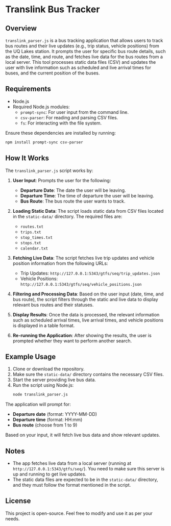 # Translink Bus Tracker

## Overview
`translink_parser.js` is a bus tracking application that allows users to track bus routes and their live updates (e.g., trip status, vehicle positions) from the UQ Lakes station. It prompts the user for specific bus route details, such as the date, time, and route, and fetches live data for the bus routes from a local server. This tool processes static data files (CSV) and updates the user with live information such as scheduled and live arrival times for buses, and the current position of the buses.

## Requirements
- Node.js
- Required Node.js modules:
  - `prompt-sync`: For user input from the command line.
  - `csv-parser`: For reading and parsing CSV files.
  - `fs`: For interacting with the file system.


Ensure these dependencies are installed by running:
```bash
npm install prompt-sync csv-parser
```




## How It Works

The `translink_parser.js` script works by:
1. **User Input**: Prompts the user for the following:
   - **Departure Date**: The date the user will be leaving.
   - **Departure Time**: The time of departure the user will be leaving.
   - **Bus Route**: The bus route the user wants to track.

2. **Loading Static Data**: The script loads static data from CSV files located in the `static-data/` directory. The required files are:
   - `routes.txt`
   - `trips.txt`
   - `stop_times.txt`
   - `stops.txt`
   - `calendar.txt`

3. **Fetching Live Data**: The script fetches live trip updates and vehicle position information from the following URLs:
   - Trip Updates: `http://127.0.0.1:5343/gtfs/seq/trip_updates.json`
   - Vehicle Positions: `http://127.0.0.1:5343/gtfs/seq/vehicle_positions.json`

4. **Filtering and Processing Data**: Based on the user input (date, time, and bus route), the script filters through the static and live data to display relevant bus routes and their statuses.

5. **Display Results**: Once the data is processed, the relevant information such as scheduled arrival times, live arrival times, and vehicle positions is displayed in a table format.

6. **Re-running the Application**: After showing the results, the user is prompted whether they want to perform another search.

## Example Usage

1. Clone or download the repository.
2. Make sure the `static-data/` directory contains the necessary CSV files.
3. Start the server providing live bus data.
4. Run the script using Node.js:
    ```bash
    node translink_parser.js
    ```

The application will prompt for:
- **Departure date** (format: YYYY-MM-DD)
- **Departure time** (format: HH:mm)
- **Bus route** (choose from 1 to 9)

Based on your input, it will fetch live bus data and show relevant updates.

## Notes
- The app fetches live data from a local server (running at `http://127.0.0.1:5343/gtfs/seq/`). You need to make sure this server is up and running to get live updates.
- The static data files are expected to be in the `static-data/` directory, and they must follow the format mentioned in the script.

## License
This project is open-source. Feel free to modify and use it as per your needs.

